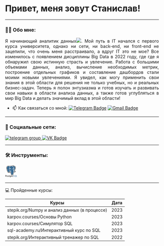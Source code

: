
# Привет, меня зовут Станислав!

---

### :man_technologist: Обо мне:

<div align="justify">Я начинающий аналитик данных<img src="https://media.giphy.com/media/WUlplcMpOCEmTGBtBW/giphy.gif" width="30px">. Мой путь в IT начался с первого курса университета, однако ни сети, ни back-end, ни front-end не зацепили, что очень меня расстраивало, а вдруг IT это не мое? Все изменилось с появлением дисциплины Big Data в 2022 году, где где я обнаружил свою истинную страсть и увлечение. Работа с большими объемами данных, анализ, вычисление необходимых метрик, построение отдельных графиков и составление дашбордов стали моими новыми увлечениями. Я увидел, как могу применить свои знания в этой области для решения не только учебных, но и реальных бизнес-задач. Теперь я полон энтузиазма и готов изучать и развивать свои навыки в области анализа данных, а также готов углубляться в мир Big Data и делать значимый вклад в этой области! </div>

- :mailbox: Как связаться со мной: [![Telegram Badge](https://img.shields.io/badge/-chikenevStanislav-blue?style=flat&logo=Telegram&logoColor=white)](https://t.me/chichen050) [![Gmail Badge](https://img.shields.io/badge/-Gmail-red?style=flat&logo=Gmail&logoColor=white)](mailto:chikenev2001@mail.ru)

---

### 🤝 Социальные сети:

  <div id="badges">
       <a href="https://t.me/chichen050" target="_blank">
      <img src="https://cdn-icons-png.flaticon.com/512/2111/2111646.png" width="40" height="40" alt="telegram group" />
    </a>
     <a href="https://vk.com/papawkanameste" target="_blank">
      <img src="https://cdn-icons-png.flaticon.com/512/145/145813.png" width="40" height="40" alt="VK Badge"/>
    </a>
  </div>

---

### 🛠 Инструменты:

<p align="left"> <a href="https://www.postgresql.org" target="_blank" rel="noreferrer"> <img src="https://raw.githubusercontent.com/devicons/devicon/master/icons/postgresql/postgresql-original-wordmark.svg" alt="postgresql" width="40" height="40"/> </a> </p>
<div>


---

 💻 Пройденные курсы:

| Курсы                                                           | Дата              |
| ----------------------------------------------------------------| :---------------: |
| stepik.org/Numpy и анализ данных (в процессе)                   | 2023 |
| karpov.courses/Основы Python                                    | 2023 |
| karpov.courses/Симулятор SQL                                    | 2023 |
| sql-academy.ru/Интерактивный курс по SQL                        | 2023 |
| stepik.org/Интерактивный тренажер по SQL                        | 2022 |





